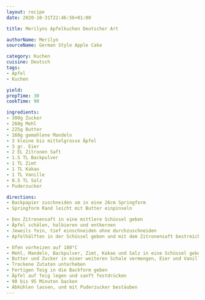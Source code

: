 ```yaml
---
layout: recipe
date: 2020-10-31T22:46:56+01:00

title: Merilyns Apfelkuchen Deutscher Art

authorName: Merilyn
sourceName: German Style Apple Cake

category: Kuchen
cuisine: Deutsch
tags:
- Apfel
- Kuchen

yield:
prepTime: 30
cookTime: 90

ingredients:
- 300g Zucker
- 260g Mehl
- 225g Butter
- 160g gemahlene Mandeln
- 3 kleine bis mittelgrosse Äpfel
- 3 gr. Eier
- 2 EL Zitronen Saft
- 1.5 TL Backpulver
- 1 TL Zimt
- 1 TL Kakao
- 1 TL Vanille
- 0.5 TL Salz
- Puderzucker

directions:
- Backpapier zuschneiden um in eine 26cm Springform
- Springform Rand leicht mit Butter einpinseln

- Den Zitronensaft in eine mittlere Schüssel geben
- Äpfel schälen, halbieren und entkernen
- Jeweils fein, tief einschneiden ohne durchzuschneiden
- Apfelhälften in der Schüssel geben und mit dem Zitronensaft bestreichen abdecken und zur Seite stellen.

- Ofen vorheizen auf 180°C
- Mehl, Mandeln, Backpulver, Zimt, Kakao und Salz in eine Schüssel geben und vermengen
- Butter und Zucker in einer weiteren Schale vermengen, Eier und Vanille hinzugeben
- Trockene Zutaten unterheben
- Fertigen Teig in die Backform geben
- Äpfel auf Teig legen und sanft festdrücken
- 90 bis 95 Minuten backen
- Abkühlen lassen, und mit Puderzucker bestäuben
---
```

